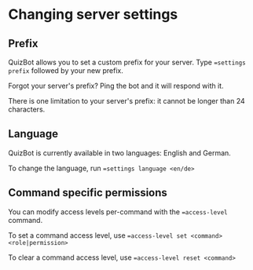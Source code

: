 # Changing server settings

## Prefix

QuizBot allows you to set a custom prefix for your server. Type `=settings prefix` followed by your new prefix.

Forgot your server's prefix? Ping the bot and it will respond with it.

There is one limitation to your server's prefix: it cannot be longer than 24 characters.

## Language

QuizBot is currently available in two languages: English and German.

To change the language, run `=settings language <en/de>`

## Command specific permissions

You can modify access levels per-command with the `=access-level` command.

To set a command access level, use `=access-level set <command> <role|permission>`

To clear a command access level, use `=access-level reset <command>`
